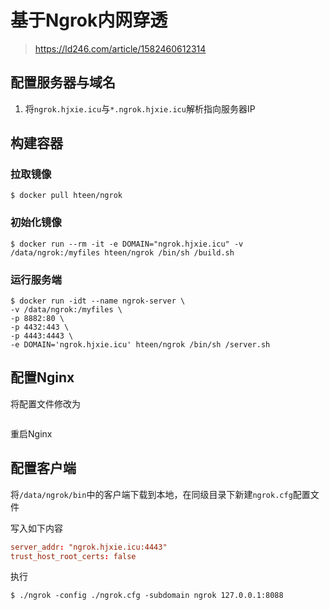 # 基于Ngrok内网穿透

> https://ld246.com/article/1582460612314

## 配置服务器与域名

1. 将`ngrok.hjxie.icu`与`*.ngrok.hjxie.icu`解析指向服务器IP

## 构建容器

### 拉取镜像

```shell
$ docker pull hteen/ngrok
```



### 初始化镜像

```shell
$ docker run --rm -it -e DOMAIN="ngrok.hjxie.icu" -v /data/ngrok:/myfiles hteen/ngrok /bin/sh /build.sh
```

### 运行服务端

```shell
$ docker run -idt --name ngrok-server \
-v /data/ngrok:/myfiles \
-p 8882:80 \
-p 4432:443 \
-p 4443:4443 \
-e DOMAIN='ngrok.hjxie.icu' hteen/ngrok /bin/sh /server.sh
```

## 配置Nginx

将配置文件修改为

```conf

```

重启Nginx

## 配置客户端

将`/data/ngrok/bin`中的客户端下载到本地，在同级目录下新建`ngrok.cfg`配置文件

写入如下内容

```conf
server_addr: "ngrok.hjxie.icu:4443"
trust_host_root_certs: false
```



执行

```shell
$ ./ngrok -config ./ngrok.cfg -subdomain ngrok 127.0.0.1:8088
```









































































